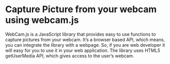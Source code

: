 # Capture Picture from your webcam using webcam.js
WebCam.js is a JavaScript library that provides easy to use functions to capture pictures from your webcam. It’s a browser based API, which means, you can integrate the library with a webpage. So, if you are web developer it will easy for you to use it in your web application.
The library uses HTML5 getUserMedia API, which gives access to the user’s webcam.
